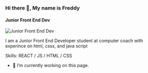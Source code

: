### Hi there 👋, My name is Freddy
#### Junior Front End Dev
![Junior Front End Dev](https://64.media.tumblr.com/c5543874b9cbe98da1d20945a45e989b/tumblr_o5a5r9Z9O71tvppquo1_r1_1280.gifv)

I am a Junior Front End Developer student at computer coach with experince on html, csss, and java script

Skills: REACT / JS / HTML / CSS

- 🔭 I’m currently working on this page. 




